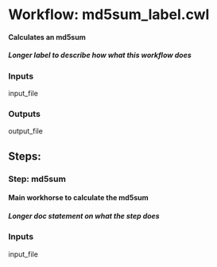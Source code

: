 # Workflow: md5sum_label.cwl

#### Calculates an md5sum

##### Longer label to describe how what this workflow does

### Inputs 

input_file

### Outputs 

output_file

## Steps: 

### Step: md5sum

#### Main workhorse to calculate the md5sum

##### Longer doc statement on what the step does

### Inputs 

input_file

